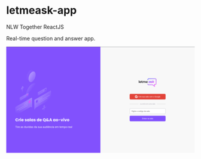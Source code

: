 # letmeask-app
NLW Together ReactJS

Real-time question and answer app.

![home](https://github.com/denilsonpy/letmeask-app/blob/master/github/images/home.png)

